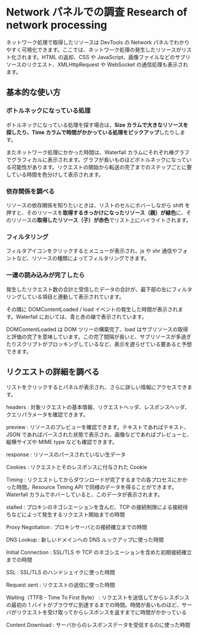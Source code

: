 # Network パネルでの調査 Research of network processing

ネットワーク処理で取得したリソースは DevTools の Network パネルでわかりやすく可視化できます。ここでは、ネットワーク処理の発生したリソースがリスト化されます。HTML の返却、CSS や JavaScript、画像ファイルなどのサブリソースのリクエスト、XMLHttpRequest や WebSocket の通信処理も表示されます。

## 基本的な使い方

### ボトルネックになっている処理

ボトルネックになっている処理を探す場合は、**Size カラムで大きなリソースを探したり、Time カラムで時間がかかっている処理をピックアップ**したりします。

またネットワーク処理にかかった時間は、Waterfall カラムにそれぞれ棒グラフでグラフィカルに表示されます。グラフが長いものほどボトルネックになっている可能性があります。リクエストの開始から転送の完了までのステップごとに要している時間を色分けして表示されます。

### 依存関係を調べる

リソースの依存関係を知りたいときは、リストのセルにホバーしながら shift を押すと、そのリソースを**取得するきっかけになったリソース（親）が緑色**に、そのリソースの**取得したリソース（子）が赤色**でリスト上にハイライトされます。

### フィルタリング

フィルタアイコンをクリックするとメニューが表示され、js や xhr 通信やフォントなど、リソースの種類によってフィルタリングできます。

### 一連の読み込みが完了したら

発生したリクエスト数の合計と受信したデータの合計が、最下部の左にフィルタリングしている項目と連動して表示されています。

その隣に DOMContentLoaded / load イベントの発生した時間が表示されます。Waterfall においては、青と赤の線で表示されています。

DOMContentLoaded は DOM ツリーの構築完了、load はサブリソースの取得と評価の完了を意味しています。この完了間隔が長いと、サブリソースが多過ぎたりスクリプトがブロッキングしているなど、表示を遅らせている要あると予想できます。

## リクエストの詳細を調べる

リストをクリックするとパネルが表示され、さらに詳しい情報にアクセスできます。

headers
: 対象リクエストの基本情報、リクエストヘッダ、レスポンスヘッダ、クエリパラメータを確認できます。

preview
: リソースのプレビューを確認できます。テキストであればテキスト、JSON であればパースされた状態で表示され、画像などであればプレビューと、縦横サイズや MIME type なども確認できます。

response
: リソースのパースされていない生データ

Cookies
: リクエストとそのレスポンスに付与された Cookie

Timing
: リクエストしてからダウンロードが完了するまでの各プロセスにかかった時間。Resource Timing API で同様のデータを得ることができます。 Waterfall カラムでホバーしていると、このデータが表示されます。

stalled
: プロキシのネゴシエーションを含んだ、TCP の接続制限による接続待ちなどによって発生するリクエスト開始までの時間

Proxy Negotiation
: プロキシサーバとの接続確立までの時間

DNS Lookup
: 新しいドメインへの DNS ルックアップに使った時間

Initial Connection
: SSL/TLS や TCP のネゴシエーションを含めた初期接続確立までの時間

SSL
: SSL/TLS のハンドシェイクに使った時間

Request sent
: リクエストの送信に使った時間

Waiting（TTFB - Time To First Byte）
: リクエストを送信してからレスポンスの最初の 1 バイトがブラウザに到達するまでの時間。時間が長いものほど、サーバがリクエストを受け取ってからレスポンスを返すまでに時間がかかっている

Content Download
: サーバからのレスポンスデータを受信するのに使った時間
